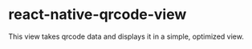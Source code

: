 # react-native-qrcode-view
This view takes qrcode data and displays it in a simple, optimized view.

